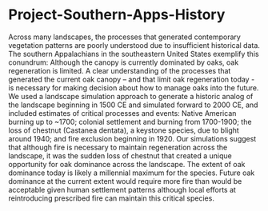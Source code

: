 # Project-Southern-Apps-History

Across many landscapes, the processes that generated contemporary vegetation patterns are poorly understood due to insufficient historical data.  The southern Appalachians in the southeastern United States exemplify this conundrum:  Although the canopy is currently dominated by oaks, oak regeneration is limited.  A clear understanding of the processes that generated the current oak canopy – and that limit oak regeneration today - is necessary for making decision about how to manage oaks into the future.  We used a landscape simulation approach to generate a historic analog of the landscape beginning in 1500 CE and simulated forward to 2000 CE, and included estimates of critical processes and events:  Native American burning up to ~1700; colonial settlement and burning from 1700-1900; the loss of chestnut (Castanea dentata), a keystone species, due to blight around 1940; and fire exclusion beginning in 1920.  Our simulations suggest that although fire is necessary to maintain regeneration across the landscape, it was the sudden loss of chestnut that created a unique opportunity for oak dominance across the landscape.  The extent of oak dominance today is likely a millennial maximum for the species.  Future oak dominance at the current extent would require more fire than would be acceptable given human settlement patterns although local efforts at reintroducing prescribed fire can maintain this critical species.
